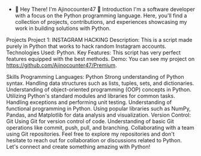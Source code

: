 - 👋 Hey There! I'm Ajinocounter47 👋
Introduction
I'm a software developer with a focus on the Python programming language. Here, you'll find a collection of projects, contributions, and experiences showcasing my work in building solutions with Python.

Projects
Project 1: INSTAGRAM HACKING
Description: This is a script made purely in Python that works to hack random Instagram accounts.
Technologies Used: Python.
Key Features: This script has very perfect features equipped with the best methods.
Demo: You can see my project on https://github.com/Ajinocounter47/Premium.

Skills
Programming Languages: Python
Strong understanding of Python syntax.
Handling data structures such as lists, tuples, sets, and dictionaries.
Understanding of object-oriented programming (OOP) concepts in Python.
Utilizing Python's standard modules and libraries for common tasks.
Handling exceptions and performing unit testing.
Understanding of functional programming in Python.
Using popular libraries such as NumPy, Pandas, and Matplotlib for data analysis and visualization.
Version Control: Git
Using Git for version control of code.
Understanding of basic Git operations like commit, push, pull, and branching.
Collaborating with a team using Git repositories.
Feel free to explore my repositories and don't hesitate to reach out for collaboration or discussions related to Python. Let's connect and create something amazing with Python!
